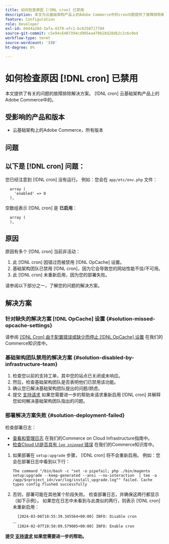 ```yaml
---
title: 如何检查原因 [!DNL cron] 已禁用
description: 本文为云基础架构产品上的Adobe Commerce中的cron问题提供了故障排除解决方案。
feature: Configuration
role: Developer
exl-id: d4d4a28d-3afa-4379-afc1-bc6250717784
source-git-commit: c5e94c6407394cd905ea470628d28db2c2c6c0ed
workflow-type: tm+mt
source-wordcount: '338'
ht-degree: 0%

---
```


# 如何检查原因 [!DNL cron] 已禁用

本文提供了有关的问题的故障排除解决方案。 [!DNL cron] 云基础架构产品上的Adobe Commerce中的。

## 受影响的产品和版本

* 云基础架构上的Adobe Commerce，所有版本

## 问题

## 以下是 [!DNL cron] 问题：

您已经注意到 [!DNL cron] 没有运行。
例如：您会在 `app/etc/env.php` 文件：

```'cron' =>
  array (
    'enabled' => 0
  ),
```

空数组表示 [!DNL cron] 是 **已启用**：

```'cron' =>
  array (
  ),
```

## 原因

原因有多个 [!DNL cron] 当前非活动：

1. 此 [!DNL cron] 因错过而被禁用 [!DNL OpCache] 设置。
1. 基础架构团队已禁用 [!DNL cron]，因为它会导致您的网站性能不佳/不可用。
1. 此 [!DNL cron] 未重新启用，因为您的部署失败。

请参阅以下部分之一，了解您的问题的解决方案。

## 解决方案

### 针对缺失的解决方案 [!DNL OpCache] 设置 {#solution-missed-opcache-settings}

请参阅 [[!DNL Cron] 由于配置错误或缺少而停止 [!DNL OpCache] 设置](https://experienceleague.adobe.com/en/docs/commerce-knowledge-base/kb/troubleshooting/miscellaneous/crons-blocked-running-missing-opache-settings) 在我们的Commerce知识库中。

### 基础架构团队禁用的解决方案 {#solution-disabled-by-infrastructure-team}

1. 检查您以前的支持工单，其中您的站点已关闭或未响应。
1. 然后，检查基础架构团队是否表明他们已禁用该功能。
1. 确认您已解决基础架构团队提出的问题/顾虑。
1. 提交 [支持请求](https://experienceleague.adobe.com/en/docs/commerce-knowledge-base/kb/help-center-guide/magento-help-center-user-guide#support-tickets) 如果您需要进一步的帮助来请求重新启用 [!DNL cron] 并解释您如何解决基础架构团队指出的问题。

### 部署解决方案失败 {#solution-deployment-failed}

检查部署日志：

* [查看和管理日志](https://experienceleague.adobe.com/en/docs/commerce-cloud-service/user-guide/develop/test/log-locations) 在我们的Commerce on Cloud Infrastructure指南中。
* [检查Cloud UI是否具有 *`log snipped`* 错误](https://experienceleague.adobe.com/en/docs/commerce-knowledge-base/kb/troubleshooting/miscellaneous/checking-deployment-log-if-the-cloud-ui-shows-log-snipped-error) 在我们的Commerce知识库中。

1. 如果部署在 `setup:upgrade` 步骤， [!DNL cron] 将不会重新启用。
例如：您会在部署日志中看到以下行：

   ```The command "/bin/bash -c "set -o pipefail; php ./bin/magento setup:upgrade --keep-generated --ansi --no-interaction  | tee -a /app/$<project_id>/var/log/install_upgrade.log"" failed. Cache types config flushed successfully```

1. 否则，部署可能在其他某个阶段失败。 检查部署日志，并确保这两行都显示（如下示例）。 如果您在日志中未看到与此类似的两行，则表示 [!DNL cron] 未重新启用：

   ```  [2024-03-06T10:55:39.345564+00:00] INFO: Disable cron```<br>
...<br>
   ```  [2024-02-07T10:50:09.579005+00:00] INFO: Enable cron```

**提交 [支持请求](https://experienceleague.adobe.com/en/docs/commerce-knowledge-base/kb/help-center-guide/magento-help-center-user-guide#support-tickets) 如果您需要进一步的帮助。**
